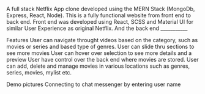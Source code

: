 A full stack Netflix App clone developed using the MERN Stack (MongoDb, Express, React, Node). This is a fully functional website from front end to back end. Front end was developed using React, SCSS and Material UI for similar User Experience as original Netflix. And the back end ___________ 

Features
User can navigate throught videos based on the category, such as movies or series and based type of genres.
User can slide thru sections to see more movies
User can hover over selection to see more details and a preview 
User have control over the back end where movies are stored.
User can add, delete and manage movies in various locations such as genres, series, movies, mylist etc.


Demo pictures
Connecting to chat messenger by entering user name